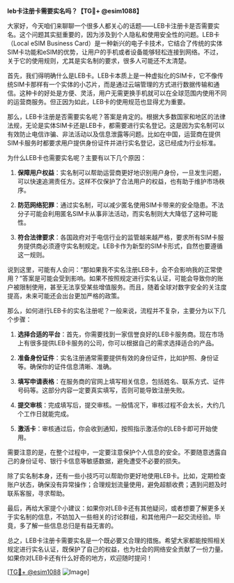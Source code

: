 **leb卡注册卡需要实名吗？【TG💪+ @esim1088】**

大家好，今天咱们来聊聊一个很多人都关心的话题——LEB卡注册卡是否需要实名。这个问题其实挺重要的，因为涉及到个人隐私和使用安全性的问题。LEB卡（Local eSIM Business Card）是一种新兴的电子卡技术，它结合了传统的实体SIM卡功能和eSIM的优势，让用户的手机或者设备能够轻松连接到网络。不过，关于它的使用规则，尤其是实名制的要求，很多人可能还不太清楚。

首先，我们得明确什么是LEB卡。LEB卡本质上是一种虚拟化的SIM卡，它不像传统SIM卡那样有一个实体的小芯片，而是通过云端管理的方式进行数据传输和通信。这种卡的好处是方便、灵活，用户无需更换手机就可以在全球范围内使用不同的运营商服务。但正因为如此，LEB卡的使用规范也显得尤为重要。

那么，LEB卡注册是否需要实名呢？答案是肯定的。根据大多数国家和地区的法律法规，无论是实体SIM卡还是LEB卡，都需要进行实名登记。这是因为实名制可以有效防止电信诈骗、非法活动以及信息泄露等问题。比如在中国，运营商在提供SIM卡服务时都要求用户提供身份证件并进行实名登记，这已经成为行业标准。

为什么LEB卡也需要实名呢？主要有以下几个原因：

1. **保障用户权益**：实名制可以帮助运营商更好地识别用户身份，一旦发生问题，可以快速追溯责任方。这样不仅保护了合法用户的权益，也有助于维护市场秩序。
   
2. **防范网络犯罪**：通过实名制，可以减少匿名使用SIM卡带来的安全隐患。不法分子可能会利用匿名SIM卡从事非法活动，而实名制则大大降低了这种可能性。

3. **符合法律要求**：各国政府对于电信行业的监管越来越严格，要求所有SIM卡服务提供商必须遵守实名制规定。LEB卡作为新型的SIM卡形式，自然也要遵循这一规则。

说到这里，可能有人会问：“那如果我不实名注册LEB卡，会不会影响我的正常使用？”答案是可能会受到影响。如果不按照规定进行实名认证，可能会导致你的账户被限制使用，甚至无法享受某些增值服务。而且，随着全球对数字安全的关注度提高，未来可能还会出台更加严格的政策。

那么，如何进行LEB卡的实名注册呢？一般来说，流程并不复杂，主要分为以下几个步骤：

1. **选择合适的平台**：首先，你需要找到一家信誉良好的LEB卡服务商。现在市场上有很多提供LEB卡服务的公司，你可以根据自己的需求选择适合的产品。

2. **准备身份证件**：实名注册通常需要提供有效的身份证件，比如护照、身份证等。确保你的证件信息清晰、准确。

3. **填写申请表格**：在服务商的官网上填写相关信息，包括姓名、联系方式、证件号码等。这部分内容一定要真实填写，否则可能导致注册失败。

4. **提交审核**：完成填写后，提交审核。一般情况下，审核过程不会太长，大约几个工作日就能完成。

5. **激活卡**：审核通过后，你会收到通知，按照指示激活你的LEB卡即可开始使用。

需要注意的是，在整个过程中，一定要注意保护个人信息的安全。不要随意透露自己的身份证号、银行卡信息等敏感数据，避免遭受不必要的损失。

除了实名制本身，还有一些小技巧可以帮助你更好地使用LEB卡。比如，定期检查账户状态，确保没有异常操作；合理规划流量使用，避免超额收费；遇到问题及时联系客服，寻求帮助。

最后，再给大家提个小建议：如果你对LEB卡还有其他疑问，或者想要了解更多关于实名制的信息，不妨加入一些相关的讨论群组，和其他用户一起交流经验。毕竟，多了解一些信息总归是有益无害的。

总之，LEB卡注册卡需要实名是一个既必要又合理的措施。希望大家都能按照相关规定进行实名认证，既保护了自己的权益，也为社会的网络安全贡献了一份力量。如果你对LEB卡还有什么好奇的地方，欢迎随时提问！

[[TG💪+ @esim1088](https://t.me/s/esim1088) ![Image](https://i.postimg.cc/4NQfJmqS/Snipaste-2025-05-13-00-14-12.png)]